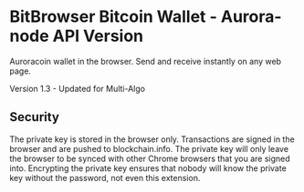BitBrowser Bitcoin Wallet - Aurora-node API Version
=============

Auroracoin wallet in the browser. Send and receive instantly on any web page.

Version 1.3 - Updated for Multi-Algo

Security
--------

The private key is stored in the browser only. Transactions are signed in the browser and are pushed to blockchain.info. The private key will only leave the browser to be synced with other Chrome browsers that you are signed into. Encrypting the private key ensures that nobody will know the private key without the password, not even this extension.
